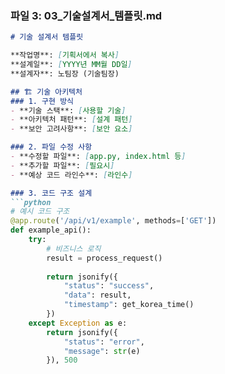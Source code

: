 ### **파일 3: 03_기술설계서_템플릿.md**

```markdown
# 기술 설계서 템플릿

**작업명**: [기획서에서 복사]
**설계일**: [YYYY년 MM월 DD일]
**설계자**: 노팀장 (기술팀장)

## 🏗️ 기술 아키텍처
### 1. 구현 방식
- **기술 스택**: [사용할 기술]
- **아키텍처 패턴**: [설계 패턴]
- **보안 고려사항**: [보안 요소]

### 2. 파일 수정 사항
- **수정할 파일**: [app.py, index.html 등]
- **추가할 파일**: [필요시]
- **예상 코드 라인수**: [라인수]

### 3. 코드 구조 설계
```python
# 예시 코드 구조
@app.route('/api/v1/example', methods=['GET'])
def example_api():
    try:
        # 비즈니스 로직
        result = process_request()
        
        return jsonify({
            "status": "success",
            "data": result,
            "timestamp": get_korea_time()
        })
    except Exception as e:
        return jsonify({
            "status": "error",
            "message": str(e)
        }), 500